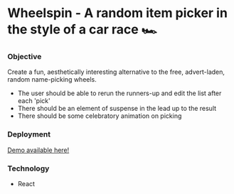 # Wheelspin - A random item picker in the style of a car race 🏎

### Objective
Create a fun, aesthetically interesting alternative to the free, advert-laden, random name-picking wheels.
* The user should be able to rerun the runners-up and edit the list after each 'pick'
* There should be an element of suspense in the lead up to the result
* There should be some celebratory animation on picking

### Deployment
[Demo available here!](https://crmcleod.github.io/wheelspin/)

### Technology
* React

